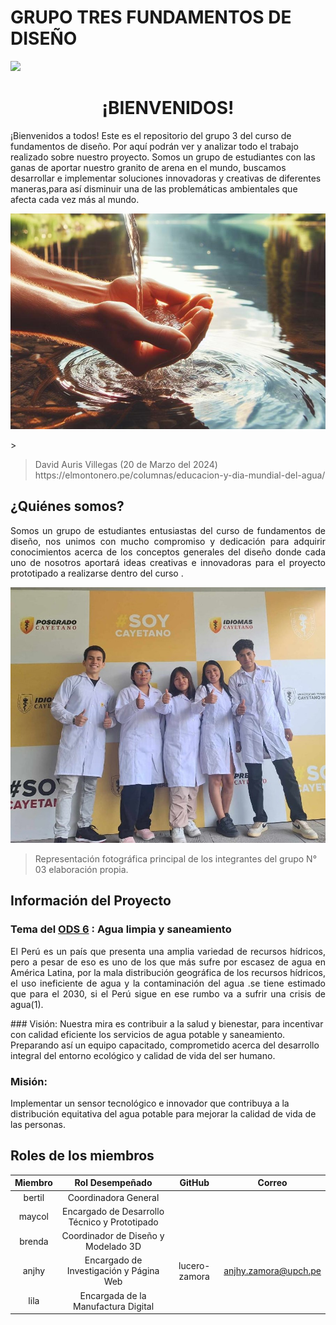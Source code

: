 # GRUPO TRES FUNDAMENTOS DE DISEÑO
<p align="left">
  <img src="https://semanadelcannabis.cayetano.edu.pe/assets/img/logo-upch.png" width="150">
    <h1 align="center">¡BIENVENIDOS!</h1>
</p>
 ¡Bienvenidos a todos! Este es el repositorio del grupo 3  del curso de fundamentos de diseño. Por aquí  podrán ver y analizar todo el trabajo realizado sobre nuestro proyecto.
Somos un grupo de estudiantes con las ganas de aportar nuestro granito de arena en el mundo, buscamos desarrollar e implementar soluciones innovadoras y creativas de diferentes  maneras,para así disminuir  una de las problemáticas ambientales que afecta cada vez más al mundo.
<p align="center">
  <p align="center">
  <img src="https://github.com/lucero-zamora/Grupo3-FdD/blob/main/FdD/IMAGENES/agua.jpg" width="750" style="margin: auto;">
</p>>
<blockquote>
  <p>David Auris Villegas (20 de Marzo del 2024)  https://elmontonero.pe/columnas/educacion-y-dia-mundial-del-agua/</p>
</blockquote>

## ¿Quiénes somos?
<p align="justify">
 Somos un grupo de estudiantes entusiastas del curso de fundamentos de diseño, nos unimos con mucho compromiso y dedicación para adquirir conocimientos acerca de los conceptos generales del diseño donde cada uno de nosotros aportará ideas creativas e innovadoras para el proyecto prototipado a realizarse dentro del curso . 
</p>
<p align="center">
  <img src="https://github.com/lucero-zamora/Grupo3-FdD/blob/main/FdD/IMAGENES/imagen%20grupal.jpg" width="600" style="margin: auto;">
</p>
<blockquote>
  <p>   Representación fotográfica  principal de los integrantes del grupo N° 03 elaboración propia.  </p>
</blockquote>

## Información del Proyecto
### Tema del [ODS 6](https://www.un.org/sustainabledevelopment/es/water-and-sanitation/) : Agua limpia y saneamiento
<p align="justify">
El Perú es un país que presenta una amplia variedad de recursos hídricos, pero a pesar de eso es uno de los que más sufre por escasez de agua en América Latina, por la mala distribución  geográfica de los recursos hídricos, el uso ineficiente de agua y la contaminación del agua .se tiene estimado que para el 2030, si el Perú sigue en  ese rumbo va a sufrir una crisis de agua(1).
</p>
### Visión:
Nuestra mira es contribuir a la salud y bienestar, para incentivar con calidad  eficiente los servicios de agua potable y saneamiento. Preparando así un equipo capacitado, comprometido acerca del desarrollo integral del entorno ecológico y calidad de vida del ser humano.

### Misión:
 Implementar un sensor tecnológico  e innovador que contribuya a la distribución equitativa del agua potable para mejorar la calidad de vida de las personas.
 ## Roles de los miembros
| Miembro | Rol Desempeñado | GitHub | Correo |
| :------------: | :------------: | :------------: | :------------: |
|bertil | Coordinadora General |  |  |
| maycol | Encargado de Desarrollo Técnico y Prototipado |  |  |
| brenda | Coordinador de Diseño y Modelado 3D |  |  |
| anjhy | Encargado de Investigación y Página Web | lucero-zamora| anjhy.zamora@upch.pe |
|lila| Encargada de la Manufactura Digital | |  |


